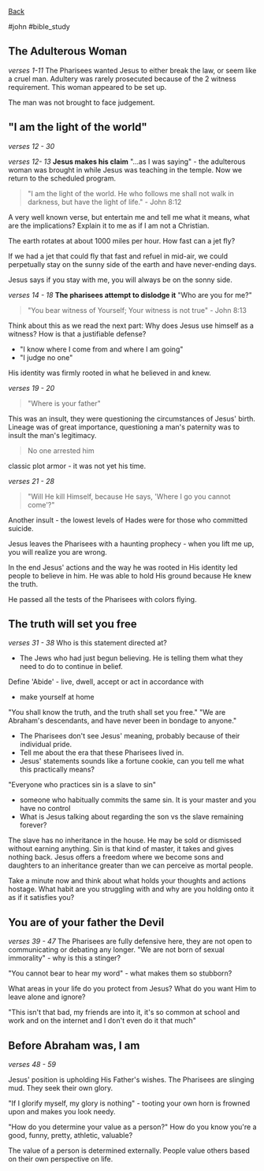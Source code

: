 [Back](./index.md)

#john #bible_study 
## The Adulterous Woman
*verses 1-11*
The Pharisees wanted Jesus to either break the law, or seem like a cruel man.
Adultery was rarely prosecuted because of the 2 witness requirement.
This woman appeared to be set up.

The man was not brought to face judgement.

## "I am the light of the world"
*verses 12 - 30*

*verses 12- 13*
**Jesus makes his claim**
"...as I was saying" - the adulterous woman was brought in while Jesus was teaching in the temple. Now we return to the scheduled program.

> "I am the light of the world. He who follows me shall not walk in darkness, but have the light of life." - John 8:12

A very well known verse, but entertain me and tell me what it means, what are the implications?
Explain it to me as if I am not a Christian.

The earth rotates at about 1000 miles per hour. 
How fast can a jet fly?

If we had a jet that could fly that fast and refuel in mid-air, we could perpetually stay on the sunny side of the earth and have never-ending days.

Jesus says if you stay with me, you will always be on the sonny side.

*verses 14 - 18*
**The pharisees attempt to dislodge it**
"Who are you for me?"
> "You bear witness of Yourself; Your witness is not true" - John 8:13

Think about this as we read the next part:
Why does Jesus use himself as a witness? How is that a justifiable defense?
- "I know where I come from and where I am going"
- "I judge no one"

His identity was firmly rooted in what he believed in and knew.

*verses 19 - 20*
> "Where is your father"
 
This was an insult, they were questioning the circumstances of Jesus' birth.
Lineage was of great importance, questioning a man's paternity was to insult the man's legitimacy.

> No one arrested him

classic plot armor - it was not yet his time.

*verses 21 - 28*

> "Will He kill Himself, because He says, 'Where I go you cannot come'?"

Another insult - the lowest levels of Hades were for those who committed suicide.

Jesus leaves the Pharisees with a haunting prophecy - when you lift me up, you will realize you are wrong.

In the end Jesus' actions and the way he was rooted in His identity led people to believe in him. He was able to hold His ground because He knew the truth.

He passed all the tests of the Pharisees with colors flying.



## The truth will set you free
*verses 31 - 38*
Who is this statement directed at?
- The Jews who had just begun believing. He is telling them what they need to do to continue in belief.

Define 'Abide' - live, dwell, accept or act in accordance with
- make yourself at home

"You shall know the truth, and the truth shall set you free."
"We are Abraham's descendants, and have never been in bondage to anyone."
- The Pharisees don't see Jesus' meaning, probably because of their individual pride.
- Tell me about the era that these Pharisees lived in.
- Jesus' statements sounds like a fortune cookie, can you tell me what this practically means?

"Everyone who practices sin is a slave to sin"
- someone who habitually commits the same sin. It is your master and you have no control
- What is Jesus talking about regarding the son vs the slave remaining forever?

The slave has no inheritance in the house. He may be sold or dismissed without earning anything. Sin is that kind of master, it takes and gives nothing back.
Jesus offers a freedom where we become sons and daughters to an inheritance greater than we can perceive as mortal people.

Take a minute now and think about what holds your thoughts and actions hostage.
What habit are you struggling with and why are you holding onto it as if it satisfies you?

## You are of your father the Devil
*verses 39 - 47*
The Pharisees are fully defensive here, they are not open to communicating or debating any longer.
"We are not born of sexual immorality" - why is this a stinger?

"You cannot bear to hear my word" - what makes them so stubborn?

What areas in your life do you protect from Jesus? 
What do you want Him to leave alone and ignore?

"This isn't that bad, my friends are into it, it's so common at school and work and on the internet and I don't even do it that much"

## Before Abraham was, I am
*verses 48 - 59*

Jesus' position is upholding His Father's wishes.
The Pharisees are slinging mud. They seek their own glory.

"If I glorify myself, my glory is nothing" - tooting your own horn is frowned upon and makes you look needy.

"How do you determine your value as a person?"
How do you know you're a good, funny, pretty, athletic, valuable?

The value of a person is determined externally.
People value others based on their own perspective on life.